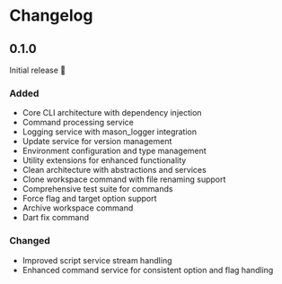 # Changelog

## 0.1.0

Initial release 🎉

### Added
- Core CLI architecture with dependency injection
- Command processing service
- Logging service with mason_logger integration
- Update service for version management
- Environment configuration and type management
- Utility extensions for enhanced functionality
- Clean architecture with abstractions and services
- Clone workspace command with file renaming support
- Comprehensive test suite for commands
- Force flag and target option support
- Archive workspace command
- Dart fix command

### Changed
- Improved script service stream handling
- Enhanced command service for consistent option and flag handling
